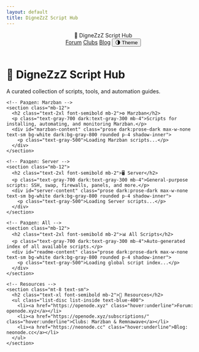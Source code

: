 ```yaml
---
layout: default
title: DigneZzZ Script Hub
---
```


<!-- Tailwind CSS -->
<script src="https://cdn.tailwindcss.com"></script>
<script>
  tailwind.config = {
    darkMode: 'class',
    theme: {
      extend: {
        typography: (theme) => ({
          dark: {
            css: {
              color: theme('colors.gray.300'),
              a: { color: theme('colors.blue.400') },
              strong: { color: theme('colors.white') },
              code: { color: theme('colors.pink.400') },
            }
          }
        })
      }
    }
  }
</script>

<!-- Auto dark mode -->
<script>
  if (localStorage.getItem('theme') === 'dark' ||
      (!('theme' in localStorage) && window.matchMedia('(prefers-color-scheme: dark)').matches)) {
    document.documentElement.classList.add('dark')
  }
</script>

<div class="min-h-screen bg-gray-50 dark:bg-gray-900 text-gray-900 dark:text-gray-100 transition duration-300">
  <!-- Навбар -->
  <header class="px-6 py-4 bg-white dark:bg-gray-800 shadow flex justify-between items-center">
    <div class="text-xl font-semibold">🧠 DigneZzZ Script Hub</div>
    <div class="flex gap-4 text-sm">
      <a href="https://openode.xyz" class="hover:underline">Forum</a>
      <a href="https://openode.xyz/subscriptions/" class="hover:underline">Clubs</a>
      <a href="https://neonode.cc" class="hover:underline">Blog</a>
      <button id="toggleTheme" class="border px-2 py-1 rounded hover:bg-gray-200 dark:hover:bg-gray-700">🌗 Theme</button>
    </div>
  </header>

  <!-- Контент -->
  <main class="max-w-4xl mx-auto px-6 py-10">
    <h1 class="text-3xl font-bold mb-6 text-center">🧠 DigneZzZ Script Hub</h1>
    <p class="text-center text-gray-600 dark:text-gray-400 mb-12">
      A curated collection of scripts, tools, and automation guides.
    </p>

    <!-- Раздел: Marzban -->
    <section class="mb-12">
      <h2 class="text-2xl font-semibold mb-2">⚙️ Marzban</h2>
      <p class="text-gray-700 dark:text-gray-300 mb-4">Scripts for installing, automating, and monitoring Marzban.</p>
      <div id="marzban-content" class="prose dark:prose-dark max-w-none text-sm bg-white dark:bg-gray-800 rounded p-4 shadow-inner">
        <p class="text-gray-500">Loading Marzban scripts...</p>
      </div>
    </section>

    <!-- Раздел: Server -->
    <section class="mb-12">
      <h2 class="text-2xl font-semibold mb-2">🖥️ Server</h2>
      <p class="text-gray-700 dark:text-gray-300 mb-4">General-purpose scripts: SSH, swap, firewalls, panels, and more.</p>
      <div id="server-content" class="prose dark:prose-dark max-w-none text-sm bg-white dark:bg-gray-800 rounded p-4 shadow-inner">
        <p class="text-gray-500">Loading Server scripts...</p>
      </div>
    </section>

    <!-- Раздел: All -->
    <section class="mb-12">
      <h2 class="text-2xl font-semibold mb-2">📊 All Scripts</h2>
      <p class="text-gray-700 dark:text-gray-300 mb-4">Auto-generated index of all available scripts.</p>
      <div id="readme-content" class="prose dark:prose-dark max-w-none text-sm bg-white dark:bg-gray-800 rounded p-4 shadow-inner">
        <p class="text-gray-500">Loading global script index...</p>
      </div>
    </section>

    <!-- Resources -->
    <section class="mt-8 text-sm">
      <h2 class="text-xl font-semibold mb-2">🔗 Resources</h2>
      <ul class="list-disc list-inside text-blue-400">
        <li><a href="https://openode.xyz" class="hover:underline">Forum: openode.xyz</a></li>
        <li><a href="https://openode.xyz/subscriptions/" class="hover:underline">Clubs: Marzban & Remnawave</a></li>
        <li><a href="https://neonode.cc" class="hover:underline">Blog: neonode.cc</a></li>
      </ul>
    </section>
  </main>
</div>

<!-- Markdown parser -->
<script src="https://cdn.jsdelivr.net/npm/marked/marked.min.js"></script>

<script>
  const toggleTheme = document.getElementById('toggleTheme')
  toggleTheme?.addEventListener('click', () => {
    document.documentElement.classList.toggle('dark')
    localStorage.setItem('theme', document.documentElement.classList.contains('dark') ? 'dark' : 'light')
  })

  async function loadMarkdown(id, file) {
    const el = document.getElementById(id)
    try {
      const res = await fetch(file)
      const text = await res.text()
      el.innerHTML = marked.parse(text)
    } catch (err) {
      el.innerHTML = "<p class='text-red-500'>Failed to load content.</p>"
    }
  }

  // Загружаем скрипты
  loadMarkdown('marzban-content', './marzban/README.md')
  loadMarkdown('server-content', './server/README.md')
  loadMarkdown('readme-content', './README.md')
</script>
